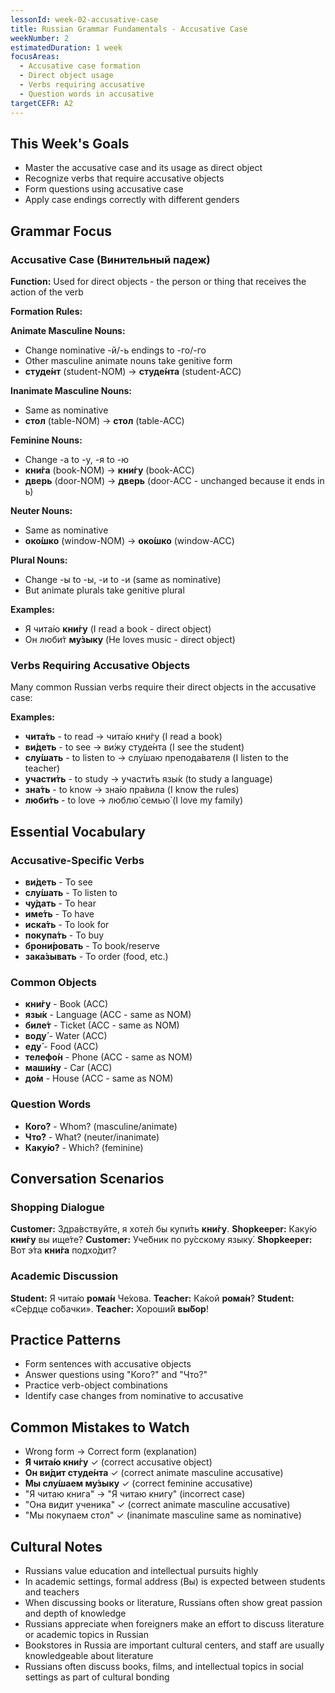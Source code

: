 ```yaml
---
lessonId: week-02-accusative-case
title: Russian Grammar Fundamentals - Accusative Case
weekNumber: 2
estimatedDuration: 1 week
focusAreas:
  - Accusative case formation
  - Direct object usage
  - Verbs requiring accusative
  - Question words in accusative
targetCEFR: A2
---
```


## This Week's Goals

- Master the accusative case and its usage as direct object
- Recognize verbs that require accusative objects
- Form questions using accusative case
- Apply case endings correctly with different genders

## Grammar Focus

### Accusative Case (Винительный падеж)
**Function:** Used for direct objects - the person or thing that receives the action of the verb

**Formation Rules:**

**Animate Masculine Nouns:**
- Change nominative -й/-ь endings to -го/-го
- Other masculine animate nouns take genitive form
- **студе́нт** (student-NOM) → **студе́нта** (student-ACC)

**Inanimate Masculine Nouns:**
- Same as nominative
- **стол** (table-NOM) → **стол** (table-ACC)

**Feminine Nouns:**
- Change -а to -у, -я to -ю
- **кни́га** (book-NOM) → **кни́гу** (book-ACC)
- **дверь** (door-NOM) → **дверь** (door-ACC - unchanged because it ends in ь)

**Neuter Nouns:**
- Same as nominative
- **око́шко** (window-NOM) → **око́шко** (window-ACC)

**Plural Nouns:**
- Change -ы to -ы, -и to -и (same as nominative)
- But animate plurals take genitive plural

**Examples:**
- Я чита́ю **кни́гу** (I read a book - direct object)
- Он люби́т **му́зыку** (He loves music - direct object)

### Verbs Requiring Accusative Objects
Many common Russian verbs require their direct objects in the accusative case:

**Examples:**
- **чита́ть** - to read → чита́ю кни́гу (I read a book)
- **ви́деть** - to see → ви́жу студе́нта (I see the student)
- **слу́шать** - to listen to → слу́шаю препода́вателя (I listen to the teacher)
- **участи́ть** - to study → участи́ть язы́к (to study a language)
- **зна́ть** - to know → зна́ю пра́вила (I know the rules)
- **люби́ть** - to love → люблю́ семью́ (I love my family)

## Essential Vocabulary

### Accusative-Specific Verbs
- **ви́деть** - To see
- **слу́шать** - To listen to
- **чу́дать** - To hear
- **име́ть** - To have
- **иска́ть** - To look for
- **покупа́ть** - To buy
- **брони́ровать** - To book/reserve
- **зака́зывать** - To order (food, etc.)

### Common Objects
- **кни́гу** - Book (ACC)
- **язы́к** - Language (ACC - same as NOM)
- **биле́т** - Ticket (ACC - same as NOM)
- **воду́** - Water (ACC)
- **еду́** - Food (ACC)
- **телефо́н** - Phone (ACC - same as NOM)
- **маши́ну** - Car (ACC)
- **до́м** - House (ACC - same as NOM)

### Question Words
- **Кого́?** - Whom? (masculine/animate)
- **Что́?** - What? (neuter/inanimate)
- **Каку́ю?** - Which? (feminine)

## Conversation Scenarios

### Shopping Dialogue
**Customer:** Здра́вствуйте, я хоте́л бы купи́ть **кни́гу**.
**Shopkeeper:** Каку́ю **кни́гу** вы ище́те?
**Customer:** Уче́бник по ру́сскому языку́.
**Shopkeeper:** Вот э́та **кни́га** подхо́дит?

### Academic Discussion
**Student:** Я чита́ю **рома́н** Че́хова.
**Teacher:** Ка́кой **рома́н**?
**Student:** «Се́рдце со́бачки».
**Teacher:** Хороши́й **вы́бор**!

## Practice Patterns

- Form sentences with accusative objects
- Answer questions using "Кого?" and "Что?"
- Practice verb-object combinations
- Identify case changes from nominative to accusative

## Common Mistakes to Watch

- Wrong form → Correct form (explanation)
- **Я чита́ю кни́гу** ✓ (correct accusative object)
- **Он ви́дит студе́нта** ✓ (correct animate masculine accusative)
- **Мы слу́шаем му́зыку** ✓ (correct feminine accusative)
- "Я читаю книга" → "Я читаю книгу" (incorrect case)
- "Она видит ученика" ✓ (correct animate masculine accusative)
- "Мы покупаем стол" ✓ (inanimate masculine same as nominative)

## Cultural Notes

- Russians value education and intellectual pursuits highly
- In academic settings, formal address (Вы) is expected between students and teachers
- When discussing books or literature, Russians often show great passion and depth of knowledge
- Russians appreciate when foreigners make an effort to discuss literature or academic topics in Russian
- Bookstores in Russia are important cultural centers, and staff are usually knowledgeable about literature
- Russians often discuss books, films, and intellectual topics in social settings as part of cultural bonding